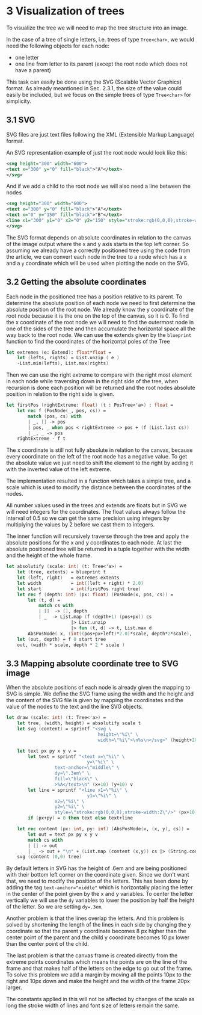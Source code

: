 
# 3   Visualization of trees

To visualize the tree we will need to map the tree structure into an image. 

In the case of a tree of single letters, i.e. trees of type `Tree<char>`, we would need the following objects for each node:

- one letter
- one line from letter to its parent (except the root node which does not have a parent)

This task can easily be done using the SVG (Scalable Vector Graphics) format. As already meantioned in Sec. 2.3.1, the size of the value could easily be included, but we focus on the simple trees of type `Tree<char>` for simplicity.

## 3.1   SVG

SVG files are just text files following the XML (Extensible Markup Language) format.

An SVG representation example of just the root node would look like this:

```svg
<svg height="300" width="600">
<text x="300" y="0" fill="black">"A"</text>
</svg>
```

And if we add a child to the root node we will also need a line between the nodes

```svg
<svg height="300" width="600">
<text x="300" y="0" fill="black">"A"</text>
<text x="0" y="150" fill="black">"B"</text>
<line x1="300" y1="0" x2="0" y2="150" style="stroke:rgb(0,0,0);stroke-width:2"/>
</svg>
```

The SVG format depends on absolute coordinates in relation to the canvas of the image output where the x and y axis starts in the top left corner. So assuming we already have a correctly positioned tree using the code from the article, we can convert each node in the tree to a node which has a `x` and a `y` coordinate which will be used when plotting the node on the SVG.

## 3.2   Getting the absolute coordinates

Each node in the positioned tree has a position relative to its parent. To determine the absolute position of each node we need to first determine the absolute position of the root node. We already know the y coordinate of the root node because it is the one on the top of the canvas, so it is 0. To find the x coordinate of the root node we will need to find the outermost node in one of the sides of the tree and then accumulate the horizontal space all the way back to the root node. We can use the extends given by the `blueprint` function to find the coordinates of the horizontal poles of the Tree

```fsharp
let extremes (e: Extend): float*float = 
    let (lefts, rights) = List.unzip ( e )
    -List.min(lefts), List.max(rights)
```

Then we can use the right extreme to compare with the right most element in each node while traversing down in the right side of the tree, when recursion is done each position will be returned and the root nodes absolute position in relation to the right side is given.

```fsharp
let firstPos (rightExtreme: float) (t : PosTree<'a>) : float = 
    let rec f (PosNode(_, pos, cs)) =  
        match (pos, cs) with 
        | _, [] -> pos
        | pos, _ when pos < rightExtreme -> pos + (f (List.last cs))
        | _, _ -> pos
    rightExtreme - f t
```

The x coordinate is still not fully absolute in relation to the canvas, because every coordinate on the left of the root node has a negative value. To get the absolute value we just need to shift the element to the right by adding it with the inverted value of the left extreme.

The implementation resulted in a function which takes a simple tree, and a scale which is used to modify the distance between the coordinates of the nodes.

All number values used in the trees and extends are floats but in SVG we will need integers for the coordinates. The float values always follow the interval of 0.5 so we can get the same precision using integers by multiplying the values by 2 before we cast them to integers.

The inner function will recursively traverse through the tree and apply the absolute positions for the x and y coordinates to each node. At last the absolute positioned tree will be returned in a tuple together with the width and the height of the whole frame.

```fsharp
let absolutify (scale: int) (t: Tree<'a>) =
    let (tree, extents) = blueprint t
    let (left, right)   = extremes extents 
    let width           = int((left + right) * 2.0)
    let start           = int(firstPos right tree) 
    let rec f (depth: int) (px: float) (PosNode(x, pos, cs)) =
        let (t, d) = 
            match cs with 
            | []  -> [], depth
            | _  -> List.map (f (depth+1) (pos+px)) cs 
                        |> List.unzip 
                        |> fun (t, d) -> t, List.max d
        AbsPosNode( x, (int((pos+px+left)*2.0)*scale, depth*2*scale),  t ), d 
    let (out, depth) = f 0 start tree 
    out, (width * scale, depth * 2 * scale )
```

## 3.3   Mapping absolute coordinate tree to SVG image

When the absolute positions of each node is already given the mapping to SVG is simple. We define the SVG frame using the width and the height and the content of the SVG file is given by mapping the coordinates and the value of the nodes to the text and the line SVG objects.

```fsharp
let draw (scale: int) (t: Tree<'a>) =
    let tree, (width, height) = absolutify scale t
    let svg (content) = sprintf "<svg \
                                  height=\"%i\" \
                                  width=\"%i\">\n%s\n</svg>" (height+20) (width+20) content

    let text px py x y v = 
        let text = sprintf "<text x=\"%i\" \
	                          y=\"%i\" \
				  text-anchor=\"middle\" \
				  dy=\".3em\" \
				  fill=\"black\" \
				  >%A</text>\n" (x+10) (y+10) v
        let line = sprintf "<line x1=\"%i\" \
	                          y1=\"%i\" \
				  x2=\"%i\" \
				  y2=\"%i\" \
				  style=\"stroke:rgb(0,0,0);stroke-width:2\"/>" (px+10) (py+18) (x+10) (y)
        if (px+py) = 0 then text else text+line

    let rec content (px: int, py: int) (AbsPosNode(v, (x, y), cs)) =
        let out = text px py x y v
        match cs with
        | [] -> out
        | _ -> out + "\n" + (List.map (content (x,y)) cs |> (String.concat "\n"))
    svg (content (0,0) tree)
```

By default letters in SVG has the height of .6em and are being positioned with their bottom left corner on the coordinate given. Since we don't want that, we need to modify the position of the letters. This has been done by adding the tag `text-anchor="middle"` which is horizontally placing the letter in the center of the point given by the x and y variables. To center the letter vertically we will use the `dy` variables to lower the position by half the height of the letter. So we are setting `dy=.3em`. 

Another problem is that the lines overlap the letters. And this problem is solved by shortening the length of the lines in each side by changing the y coordinate so that the parent y coordinate becomes 8 px higher than the center point of the parent and the child y coordinate becomes 10 px lower than the center point of the child.

The last problem is that the canvas frame is created directly from the extreme points coordinates which means the points are on the line of the frame and that makes half of the letters on the edge to go out of the frame. To solve this problem we add a margin by moving all the points 10px to the right and 10px down and make the height and the width of the frame 20px larger.

The constants applied in this will not be affected by changes of the scale as long the stroke width of lines and font size of letters remain the same.
